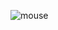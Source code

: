 ![mouse](https://user-images.githubusercontent.com/92337987/210802202-dc41550d-ffc4-459f-896c-56fba2a650ac.png)
